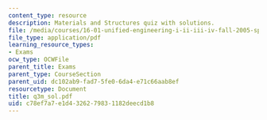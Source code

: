 ```yaml
---
content_type: resource
description: Materials and Structures quiz with solutions.
file: /media/courses/16-01-unified-engineering-i-ii-iii-iv-fall-2005-spring-2006/c78ef7a7e1d4326279831182deecd1b8_q3m_sol.pdf
file_type: application/pdf
learning_resource_types:
- Exams
ocw_type: OCWFile
parent_title: Exams
parent_type: CourseSection
parent_uid: dc102ab9-fad7-5fe0-6da4-e71c66aab8ef
resourcetype: Document
title: q3m_sol.pdf
uid: c78ef7a7-e1d4-3262-7983-1182deecd1b8
---
```

